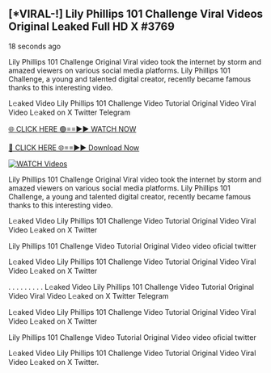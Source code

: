 ## [*VIRAL-!] Lily Phillips 101 Challenge Viral Videos Original Leaked Full HD X #3769

18 seconds ago

Lily Phillips 101 Challenge Original Viral video took the internet by storm and amazed viewers on various social media platforms. Lily Phillips 101 Challenge, a young and talented digital creator, recently became famous thanks to this interesting video.

L𝚎aked Video Lily Phillips 101 Challenge Video Tutorial Original Video Viral Video L𝚎aked on X Twitter Telegram

[🌐 CLICK HERE 🟢==►► WATCH NOW](https://russelviper69.blogspot.com/p/viral-tv.html)

[🔴 CLICK HERE 🌐==►► Download Now](https://russelviper69.blogspot.com/p/viral-tv.html)

[![WATCH Videos](https://i.imgur.com/dJHk4Zq.gif)](https://russelviper69.blogspot.com/p/viral-tv.html)

Lily Phillips 101 Challenge Original Viral video took the internet by storm and amazed viewers on various social media platforms. Lily Phillips 101 Challenge, a young and talented digital creator, recently became famous thanks to this interesting video.

L𝚎aked Video Lily Phillips 101 Challenge Video Tutorial Original Video Viral Video L𝚎aked on X Twitter

Lily Phillips 101 Challenge Video Tutorial Original Video video oficial twitter

L𝚎aked Video Lily Phillips 101 Challenge Video Tutorial Original Video Viral Video L𝚎aked on X Twitter

. . . . . . . . . L𝚎aked Video Lily Phillips 101 Challenge Video Tutorial Original Video Viral Video L𝚎aked on X Twitter Telegram

L𝚎aked Video Lily Phillips 101 Challenge Video Tutorial Original Video Viral Video L𝚎aked on X Twitter

Lily Phillips 101 Challenge Video Tutorial Original Video video oficial twitter

L𝚎aked Video Lily Phillips 101 Challenge Video Tutorial Original Video Viral Video L𝚎aked on X Twitter.
